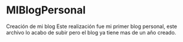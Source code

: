 # MIBlogPersonal
Creación de mi blog
Este realización fue mi primer blog personal, este archivo lo acabo de subir pero el blog ya tiene mas de un año creado.
